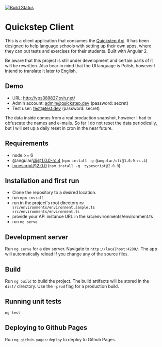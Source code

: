 [![Build Status](https://travis-ci.org/lekiert/quickstep-client.svg?branch=master)](https://travis-ci.org/lekiert/quickstep-client)

# Quickstep Client

This is a client application that consumes the [Quickstep Api](https://github.com/lekiert/quickstep-api). It has been designed to help language schools with setting up their own apps, where they can put tests and exercises for their students. Built with Angular 2.

Be aware that this project is still under development and certain parts of it will be rewritten. Also bear in mind that the UI language is Polish, however I intend to translate it later to English.

## Demo

* URL: http://vps389827.ovh.net/
* Admin account: admin@quickstep.dev (password: secret)
* Test user: test@test.dev (password: secret)

The data inside comes from a real production snapshot, however I had to obfuscate the names and e-mails. So far I do not reset the data periodically, but I will set up a daily reset in cron in the near future.

## Requirements
* node >= 6
* @angular/cli@1.0.0-rc.4 (`npm install -g @angular/cli@1.0.0-rc.4`)
* typescript@2.0.0 (`npm install -g  typescript@2.0.0`)

## Installation and first run
* Clone the repository to a desired location.
* run `npm install`
* run in the project's root directory `mv src/environments/environment.sample.ts src/environments/environment.ts`
* provide your API instance URL in the src/environments/environment.ts
* run `ng serve`

## Development server
Run `ng serve` for a dev server. Navigate to `http://localhost:4200/`. The app will automatically reload if you change any of the source files.

## Build

Run `ng build` to build the project. The build artifacts will be stored in the `dist/` directory. Use the `-prod` flag for a production build.

## Running unit tests

`ng test`

## Deploying to Github Pages

Run `ng github-pages:deploy` to deploy to Github Pages.


